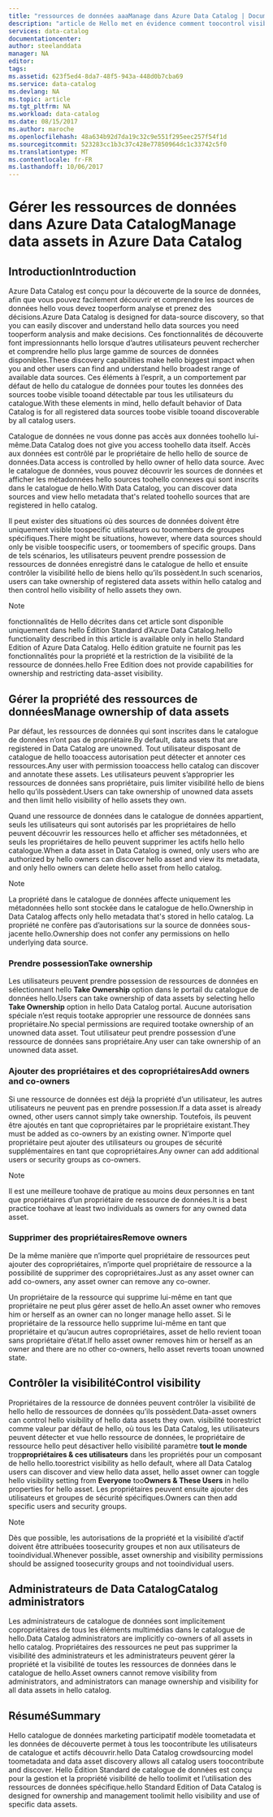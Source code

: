 ```yaml
---
title: "ressources de données aaaManage dans Azure Data Catalog | Documents Microsoft"
description: "article de Hello met en évidence comment toocontrol visibilité et la propriété des ressources de données enregistrée dans Azure Data Catalog."
services: data-catalog
documentationcenter: 
author: steelanddata
manager: NA
editor: 
tags: 
ms.assetid: 623f5ed4-8da7-48f5-943a-448d0b7cba69
ms.service: data-catalog
ms.devlang: NA
ms.topic: article
ms.tgt_pltfrm: NA
ms.workload: data-catalog
ms.date: 08/15/2017
ms.author: maroche
ms.openlocfilehash: 48a634b92d7da19c32c9e551f295eec257f54f1d
ms.sourcegitcommit: 523283cc1b3c37c428e77850964dc1c33742c5f0
ms.translationtype: MT
ms.contentlocale: fr-FR
ms.lasthandoff: 10/06/2017
---
```

# <a name="manage-data-assets-in-azure-data-catalog"></a><span data-ttu-id="03dda-103">Gérer les ressources de données dans Azure Data Catalog</span><span class="sxs-lookup"><span data-stu-id="03dda-103">Manage data assets in Azure Data Catalog</span></span>
## <a name="introduction"></a><span data-ttu-id="03dda-104">Introduction</span><span class="sxs-lookup"><span data-stu-id="03dda-104">Introduction</span></span>
<span data-ttu-id="03dda-105">Azure Data Catalog est conçu pour la découverte de la source de données, afin que vous pouvez facilement découvrir et comprendre les sources de données hello vous devez tooperform analyse et prenez des décisions.</span><span class="sxs-lookup"><span data-stu-id="03dda-105">Azure Data Catalog is designed for data-source discovery, so that you can easily discover and understand hello data sources you need tooperform analysis and make decisions.</span></span> <span data-ttu-id="03dda-106">Ces fonctionnalités de découverte font impressionnants hello lorsque d’autres utilisateurs peuvent rechercher et comprendre hello plus large gamme de sources de données disponibles.</span><span class="sxs-lookup"><span data-stu-id="03dda-106">These discovery capabilities make hello biggest impact when you and other users can find and understand hello broadest range of available data sources.</span></span> <span data-ttu-id="03dda-107">Ces éléments à l’esprit, a un comportement par défaut de hello du catalogue de données pour toutes les données des sources toobe visible tooand détectable par tous les utilisateurs du catalogue.</span><span class="sxs-lookup"><span data-stu-id="03dda-107">With these elements in mind, hello default behavior of Data Catalog is for all registered data sources toobe visible tooand discoverable by all catalog users.</span></span>

<span data-ttu-id="03dda-108">Catalogue de données ne vous donne pas accès aux données toohello lui-même.</span><span class="sxs-lookup"><span data-stu-id="03dda-108">Data Catalog does not give you access toohello data itself.</span></span> <span data-ttu-id="03dda-109">Accès aux données est contrôlé par le propriétaire de hello hello de source de données.</span><span class="sxs-lookup"><span data-stu-id="03dda-109">Data access is controlled by hello owner of hello data source.</span></span> <span data-ttu-id="03dda-110">Avec le catalogue de données, vous pouvez découvrir les sources de données et afficher les métadonnées hello sources toohello connexes qui sont inscrits dans le catalogue de hello.</span><span class="sxs-lookup"><span data-stu-id="03dda-110">With Data Catalog, you can discover data sources and view hello metadata that's related toohello sources that are registered in hello catalog.</span></span>

<span data-ttu-id="03dda-111">Il peut exister des situations où des sources de données doivent être uniquement visible toospecific utilisateurs ou toomembers de groupes spécifiques.</span><span class="sxs-lookup"><span data-stu-id="03dda-111">There might be situations, however, where data sources should only be visible toospecific users, or toomembers of specific groups.</span></span> <span data-ttu-id="03dda-112">Dans de tels scénarios, les utilisateurs peuvent prendre possession de ressources de données enregistré dans le catalogue de hello et ensuite contrôler la visibilité hello de biens hello qu’ils possèdent.</span><span class="sxs-lookup"><span data-stu-id="03dda-112">In such scenarios, users can take ownership of registered data assets within hello catalog and then control hello visibility of hello assets they own.</span></span>

> [!NOTE]
> <span data-ttu-id="03dda-113">fonctionnalités de Hello décrites dans cet article sont disponible uniquement dans hello Édition Standard d’Azure Data Catalog.</span><span class="sxs-lookup"><span data-stu-id="03dda-113">hello functionality described in this article is available only in hello Standard Edition of Azure Data Catalog.</span></span> <span data-ttu-id="03dda-114">Hello édition gratuite ne fournit pas les fonctionnalités pour la propriété et la restriction de la visibilité de la ressource de données.</span><span class="sxs-lookup"><span data-stu-id="03dda-114">hello Free Edition does not provide capabilities for ownership and restricting data-asset visibility.</span></span>
>
>

## <a name="manage-ownership-of-data-assets"></a><span data-ttu-id="03dda-115">Gérer la propriété des ressources de données</span><span class="sxs-lookup"><span data-stu-id="03dda-115">Manage ownership of data assets</span></span>
<span data-ttu-id="03dda-116">Par défaut, les ressources de données qui sont inscrites dans le catalogue de données n’ont pas de propriétaire.</span><span class="sxs-lookup"><span data-stu-id="03dda-116">By default, data assets that are registered in Data Catalog are unowned.</span></span> <span data-ttu-id="03dda-117">Tout utilisateur disposant de catalogue de hello tooaccess autorisation peut détecter et annoter ces ressources.</span><span class="sxs-lookup"><span data-stu-id="03dda-117">Any user with permission tooaccess hello catalog can discover and annotate these assets.</span></span> <span data-ttu-id="03dda-118">Les utilisateurs peuvent s’approprier les ressources de données sans propriétaire, puis limiter visibilité hello de biens hello qu’ils possèdent.</span><span class="sxs-lookup"><span data-stu-id="03dda-118">Users can take ownership of unowned data assets and then limit hello visibility of hello assets they own.</span></span>

<span data-ttu-id="03dda-119">Quand une ressource de données dans le catalogue de données appartient, seuls les utilisateurs qui sont autorisés par les propriétaires de hello peuvent découvrir les ressources hello et afficher ses métadonnées, et seuls les propriétaires de hello peuvent supprimer les actifs hello hello catalogue.</span><span class="sxs-lookup"><span data-stu-id="03dda-119">When a data asset in Data Catalog is owned, only users who are authorized by hello owners can discover hello asset and view its metadata, and only hello owners can delete hello asset from hello catalog.</span></span>

> [!NOTE]
> <span data-ttu-id="03dda-120">La propriété dans le catalogue de données affecte uniquement les métadonnées hello sont stockée dans le catalogue de hello.</span><span class="sxs-lookup"><span data-stu-id="03dda-120">Ownership in Data Catalog affects only hello metadata that's stored in hello catalog.</span></span> <span data-ttu-id="03dda-121">La propriété ne confère pas d’autorisations sur la source de données sous-jacente hello.</span><span class="sxs-lookup"><span data-stu-id="03dda-121">Ownership does not confer any permissions on hello underlying data source.</span></span>
>
>

### <a name="take-ownership"></a><span data-ttu-id="03dda-122">Prendre possession</span><span class="sxs-lookup"><span data-stu-id="03dda-122">Take ownership</span></span>
<span data-ttu-id="03dda-123">Les utilisateurs peuvent prendre possession de ressources de données en sélectionnant hello **Take Ownership** option dans le portail du catalogue de données hello.</span><span class="sxs-lookup"><span data-stu-id="03dda-123">Users can take ownership of data assets by selecting hello **Take Ownership** option in hello Data Catalog portal.</span></span> <span data-ttu-id="03dda-124">Aucune autorisation spéciale n’est requis tootake approprier une ressource de données sans propriétaire.</span><span class="sxs-lookup"><span data-stu-id="03dda-124">No special permissions are required tootake ownership of an unowned data asset.</span></span> <span data-ttu-id="03dda-125">Tout utilisateur peut prendre possession d’une ressource de données sans propriétaire.</span><span class="sxs-lookup"><span data-stu-id="03dda-125">Any user can take ownership of an unowned data asset.</span></span>

### <a name="add-owners-and-co-owners"></a><span data-ttu-id="03dda-126">Ajouter des propriétaires et des copropriétaires</span><span class="sxs-lookup"><span data-stu-id="03dda-126">Add owners and co-owners</span></span>
<span data-ttu-id="03dda-127">Si une ressource de données est déjà la propriété d’un utilisateur, les autres utilisateurs ne peuvent pas en prendre possession.</span><span class="sxs-lookup"><span data-stu-id="03dda-127">If a data asset is already owned, other users cannot simply take ownership.</span></span> <span data-ttu-id="03dda-128">Toutefois, ils peuvent être ajoutés en tant que copropriétaires par le propriétaire existant.</span><span class="sxs-lookup"><span data-stu-id="03dda-128">They must be added as co-owners by an existing owner.</span></span> <span data-ttu-id="03dda-129">N’importe quel propriétaire peut ajouter des utilisateurs ou groupes de sécurité supplémentaires en tant que copropriétaires.</span><span class="sxs-lookup"><span data-stu-id="03dda-129">Any owner can add additional users or security groups as co-owners.</span></span>

> [!NOTE]
> <span data-ttu-id="03dda-130">Il est une meilleure toohave de pratique au moins deux personnes en tant que propriétaires d’un propriétaire de ressource de données.</span><span class="sxs-lookup"><span data-stu-id="03dda-130">It is a best practice toohave at least two individuals as owners for any owned data asset.</span></span>
>
>

### <a name="remove-owners"></a><span data-ttu-id="03dda-131">Supprimer des propriétaires</span><span class="sxs-lookup"><span data-stu-id="03dda-131">Remove owners</span></span>
<span data-ttu-id="03dda-132">De la même manière que n’importe quel propriétaire de ressources peut ajouter des copropriétaires, n’importe quel propriétaire de ressource a la possibilité de supprimer des copropriétaires.</span><span class="sxs-lookup"><span data-stu-id="03dda-132">Just as any asset owner can add co-owners, any asset owner can remove any co-owner.</span></span>

<span data-ttu-id="03dda-133">Un propriétaire de la ressource qui supprime lui-même en tant que propriétaire ne peut plus gérer asset de hello.</span><span class="sxs-lookup"><span data-stu-id="03dda-133">An asset owner who removes him or herself as an owner can no longer manage hello asset.</span></span> <span data-ttu-id="03dda-134">Si le propriétaire de la ressource hello supprime lui-même en tant que propriétaire et qu’aucun autres copropriétaires, asset de hello revient tooan sans propriétaire d’état.</span><span class="sxs-lookup"><span data-stu-id="03dda-134">If hello asset owner removes him or herself as an owner and there are no other co-owners, hello asset reverts tooan unowned state.</span></span>

## <a name="control-visibility"></a><span data-ttu-id="03dda-135">Contrôler la visibilité</span><span class="sxs-lookup"><span data-stu-id="03dda-135">Control visibility</span></span>
<span data-ttu-id="03dda-136">Propriétaires de la ressource de données peuvent contrôler la visibilité de hello hello de ressources de données qu’ils possèdent.</span><span class="sxs-lookup"><span data-stu-id="03dda-136">Data-asset owners can control hello visibility of hello data assets they own.</span></span> <span data-ttu-id="03dda-137">visibilité toorestrict comme valeur par défaut de hello, où tous les Data Catalog, les utilisateurs peuvent détecter et vue hello ressource de données, le propriétaire de ressource hello peut désactiver hello visibilité paramètre **tout le monde** trop**propriétaires & ces utilisateurs** dans les propriétés pour un composant de hello hello.</span><span class="sxs-lookup"><span data-stu-id="03dda-137">toorestrict visibility as hello default, where all Data Catalog users can discover and view hello data asset, hello asset owner can toggle hello visibility setting from **Everyone** too**Owners & These Users** in hello properties for hello asset.</span></span> <span data-ttu-id="03dda-138">Les propriétaires peuvent ensuite ajouter des utilisateurs et groupes de sécurité spécifiques.</span><span class="sxs-lookup"><span data-stu-id="03dda-138">Owners can then add specific users and security groups.</span></span>

> [!NOTE]
> <span data-ttu-id="03dda-139">Dès que possible, les autorisations de la propriété et la visibilité d’actif doivent être attribuées toosecurity groupes et non aux utilisateurs de tooindividual.</span><span class="sxs-lookup"><span data-stu-id="03dda-139">Whenever possible, asset ownership and visibility permissions should be assigned toosecurity groups and not tooindividual users.</span></span>
>
>

## <a name="catalog-administrators"></a><span data-ttu-id="03dda-140">Administrateurs de Data Catalog</span><span class="sxs-lookup"><span data-stu-id="03dda-140">Catalog administrators</span></span>
<span data-ttu-id="03dda-141">Les administrateurs de catalogue de données sont implicitement copropriétaires de tous les éléments multimédias dans le catalogue de hello.</span><span class="sxs-lookup"><span data-stu-id="03dda-141">Data Catalog administrators are implicitly co-owners of all assets in hello catalog.</span></span> <span data-ttu-id="03dda-142">Propriétaires des ressources ne peut pas supprimer la visibilité des administrateurs et les administrateurs peuvent gérer la propriété et la visibilité de toutes les ressources de données dans le catalogue de hello.</span><span class="sxs-lookup"><span data-stu-id="03dda-142">Asset owners cannot remove visibility from administrators, and administrators can manage ownership and visibility for all data assets in hello catalog.</span></span>

## <a name="summary"></a><span data-ttu-id="03dda-143">Résumé</span><span class="sxs-lookup"><span data-stu-id="03dda-143">Summary</span></span>
<span data-ttu-id="03dda-144">Hello catalogue de données marketing participatif modèle toometadata et les données de découverte permet à tous les toocontribute les utilisateurs de catalogue et actifs découvrir.</span><span class="sxs-lookup"><span data-stu-id="03dda-144">hello Data Catalog crowdsourcing model toometadata and data asset discovery allows all catalog users toocontribute and discover.</span></span> <span data-ttu-id="03dda-145">Hello Édition Standard de catalogue de données est conçu pour la gestion et la propriété visibilité de hello toolimit et l’utilisation des ressources de données spécifique.</span><span class="sxs-lookup"><span data-stu-id="03dda-145">hello Standard Edition of Data Catalog is designed for ownership and management toolimit hello visibility and use of specific data assets.</span></span>
